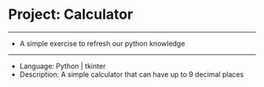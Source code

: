 # Project: Calculator
---
- A simple exercise to refresh our python knowledge
---
- Language: Python | tkinter
- Description: A simple calculator that can have up to 9 decimal places
